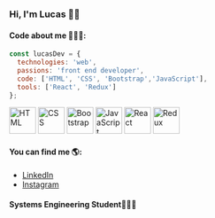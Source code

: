 ### Hi, I'm Lucas 👋🏼

#### Code about me 👨🏻‍💻:
```javaScript
const lucasDev = {
  technologies: 'web',
  passions: 'front end developer',
  code: ['HTML', 'CSS', 'Bootstrap','JavaScript'],
  tools: ['React', 'Redux']
};
```
<p align="left">
  <img src="https://user-images.githubusercontent.com/82593976/142770601-b39dc168-077e-448b-89b4-29d3c947104b.png" width="48" title="HTML">
  <img src="https://user-images.githubusercontent.com/82593976/142770612-28e25e35-16ca-4a2c-a80f-c725f2506e38.png" width="48" title="CSS">
  <img src="https://user-images.githubusercontent.com/82593976/142771276-6c72fdf6-ad1e-47f6-8e48-e974fa0ad6d7.png" width="48" title="Bootstrap">
  <img src="https://user-images.githubusercontent.com/82593976/142770614-28ac233b-c9e7-4f73-b5ff-7f22ee6cc55a.png" width="48" title="JavaScript">
  <img src="https://user-images.githubusercontent.com/82593976/142770616-4c46eb4a-c157-4de7-94e3-d9902c0e18cc.png" width="48" title="React">
  <img src="https://user-images.githubusercontent.com/82593976/142770618-9c1fb4cb-d01f-4cdd-97f5-4f65f2364db6.png" width="48" title="Redux">
</p>

#### You can find me 🌎:
- [LinkedIn](https://www.linkedin.com/in/lucas-delmonte-8794921a9/)
- [Instagram](https://www.instagram.com/lucaasdelmonte/)

#### Systems Engineering Student👨🏻‍🎓

<!--
**lucasdelmonte/lucasdelmonte** is a ✨ _special_ ✨ repository because its `README.md` (this file) appears on your GitHub profile.

Here are some ideas to get you started:

- 🔭 I’m currently working on ...
- 🌱 I’m currently learning ...
- 👯 I’m looking to collaborate on ...
- 🤔 I’m looking for help with ...
- 💬 Ask me about ...
- 📫 How to reach me: ...
- 😄 Pronouns: ...
- ⚡ Fun fact: ...
-->
